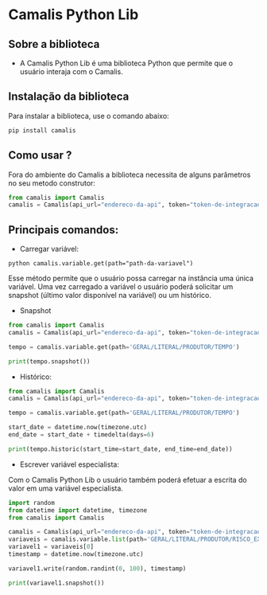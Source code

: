 # Camalis Python Lib

## Sobre a biblioteca

- A Camalis Python Lib é uma biblioteca Python que permite que o usuário interaja com o Camalis.

## Instalação da biblioteca

Para instalar a biblioteca, use o comando abaixo:

```python
pip install camalis
```

## Como usar ?

Fora do ambiente do Camalis a biblioteca necessita de alguns parâmetros no seu metodo construtor:

```python
from camalis import Camalis
camalis = Camalis(api_url="endereco-da-api", token="token-de-integracao-do-usuario")
```

## Principais comandos:

- Carregar variável:

```python camalis.variable.get(path="path-da-variavel") ``` 

Esse método permite que o usuário possa carregar na instância uma única variável. Uma vez carregado a variável o usuário poderá solicitar um snapshot (último valor disponível na variável) ou um histórico.

- Snapshot

```python 
from camalis import Camalis
camalis = Camalis(api_url="endereco-da-api", token="token-de-integracao-do-usuario")

tempo = camalis.variable.get(path='GERAL/LITERAL/PRODUTOR/TEMPO')

print(tempo.snapshot())
```

- Histórico:

```python 
from camalis import Camalis
camalis = Camalis(api_url="endereco-da-api", token="token-de-integracao-do-usuario")

tempo = camalis.variable.get(path='GERAL/LITERAL/PRODUTOR/TEMPO')

start_date = datetime.now(timezone.utc)
end_date = start_date + timedelta(days=6)

print(tempo.historic(start_time=start_date, end_time=end_date))
```

- Escrever variável especialista:

Com o Camalis Python Lib o usuário também poderá efetuar a escrita do valor em uma variável especialista.

```python 
import random
from datetime import datetime, timezone
from camalis import Camalis

camalis = Camalis(api_url="endereco-da-api", token="token-de-integracao-do-usuario")
variaveis = camalis.variable.list(path='GERAL/LITERAL/PRODUTOR/RISCO_EXPLOSAO')
variavel1 = variaveis[0]
timestamp = datetime.now(timezone.utc)

variavel1.write(random.randint(0, 100), timestamp)

print(variavel1.snapshot())
```